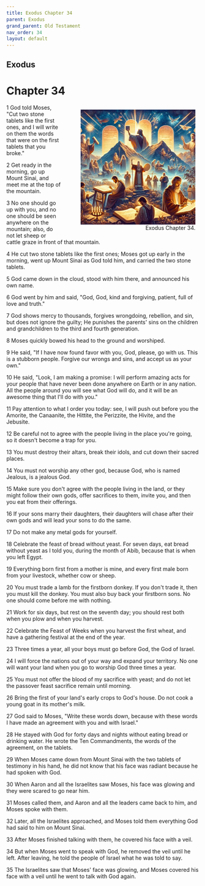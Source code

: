 ```yaml
---
title: Exodus Chapter 34
parent: Exodus
grand_parent: Old Testament
nav_order: 34
layout: default
---
```


## Exodus

# Chapter 34

<figure style="float: right; margin-right: 10px;">
    <img src="/assets/Image/Exodus/500/34.jpg" alt="Exodus Chapter 34" style="width: 300px; height: 300px; float: right;padding-left: 10px;"/>
    <figcaption style="clear: both;text-align: right;">Exodus Chapter 34.</figcaption>
</figure>
1 God told Moses, "Cut two stone tablets like the first ones, and I will write on them the words that were on the first tablets that you broke."

2 Get ready in the morning, go up Mount Sinai, and meet me at the top of the mountain.

3 No one should go up with you, and no one should be seen anywhere on the mountain; also, do not let sheep or cattle graze in front of that mountain.

4 He cut two stone tablets like the first ones; Moses got up early in the morning, went up Mount Sinai as God told him, and carried the two stone tablets.

5 God came down in the cloud, stood with him there, and announced his own name.

6 God went by him and said, "God, God, kind and forgiving, patient, full of love and truth."

7 God shows mercy to thousands, forgives wrongdoing, rebellion, and sin, but does not ignore the guilty; He punishes the parents' sins on the children and grandchildren to the third and fourth generation.

8 Moses quickly bowed his head to the ground and worshiped.

9 He said, "If I have now found favor with you, God, please, go with us. This is a stubborn people. Forgive our wrongs and sins, and accept us as your own."

10 He said, "Look, I am making a promise: I will perform amazing acts for your people that have never been done anywhere on Earth or in any nation. All the people around you will see what God will do, and it will be an awesome thing that I'll do with you."

11 Pay attention to what I order you today: see, I will push out before you the Amorite, the Canaanite, the Hittite, the Perizzite, the Hivite, and the Jebusite.

12 Be careful not to agree with the people living in the place you're going, so it doesn't become a trap for you.

13 You must destroy their altars, break their idols, and cut down their sacred places.

14 You must not worship any other god, because God, who is named Jealous, is a jealous God.

15 Make sure you don't agree with the people living in the land, or they might follow their own gods, offer sacrifices to them, invite you, and then you eat from their offerings.

16 If your sons marry their daughters, their daughters will chase after their own gods and will lead your sons to do the same.

17 Do not make any metal gods for yourself.

18 Celebrate the feast of bread without yeast. For seven days, eat bread without yeast as I told you, during the month of Abib, because that is when you left Egypt.

19 Everything born first from a mother is mine, and every first male born from your livestock, whether cow or sheep.

20 You must trade a lamb for the firstborn donkey. If you don't trade it, then you must kill the donkey. You must also buy back your firstborn sons. No one should come before me with nothing.

21 Work for six days, but rest on the seventh day; you should rest both when you plow and when you harvest.

22 Celebrate the Feast of Weeks when you harvest the first wheat, and have a gathering festival at the end of the year.

23 Three times a year, all your boys must go before God, the God of Israel.

24 I will force the nations out of your way and expand your territory. No one will want your land when you go to worship God three times a year.

25 You must not offer the blood of my sacrifice with yeast; and do not let the passover feast sacrifice remain until morning.

26 Bring the first of your land's early crops to God's house. Do not cook a young goat in its mother's milk.

27 God said to Moses, "Write these words down, because with these words I have made an agreement with you and with Israel."

28 He stayed with God for forty days and nights without eating bread or drinking water. He wrote the Ten Commandments, the words of the agreement, on the tablets.

29 When Moses came down from Mount Sinai with the two tablets of testimony in his hand, he did not know that his face was radiant because he had spoken with God.

30 When Aaron and all the Israelites saw Moses, his face was glowing and they were scared to go near him.

31 Moses called them, and Aaron and all the leaders came back to him, and Moses spoke with them.

32 Later, all the Israelites approached, and Moses told them everything God had said to him on Mount Sinai.

33 After Moses finished talking with them, he covered his face with a veil.

34 But when Moses went to speak with God, he removed the veil until he left. After leaving, he told the people of Israel what he was told to say.

35 The Israelites saw that Moses' face was glowing, and Moses covered his face with a veil until he went to talk with God again.


